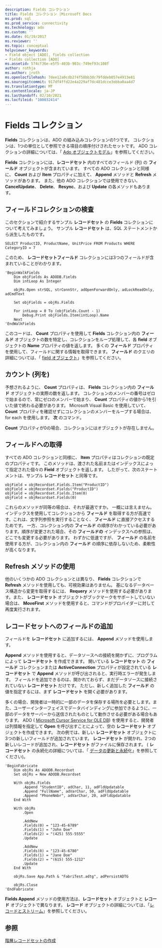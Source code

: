 ```yaml
---
description: Fields コレクション
title: Fields コレクション |Microsoft Docs
ms.prod: sql
ms.prod_service: connectivity
ms.technology: ado
ms.custom: ''
ms.date: 01/19/2017
ms.reviewer: ''
ms.topic: conceptual
helpviewer_keywords:
- Field object [ADO], fields collection
- Fields collection [ADO]
ms.assetid: 574cf36e-e5f5-403b-983c-749ef93c108f
author: rothja
ms.author: jroth
ms.openlocfilehash: 7dee12a0cdb274f58bb3dc79fddeb057e4913e81
ms.sourcegitcommit: 917df4ffd22e4a229af7dc481dcce3ebba0aa4d7
ms.translationtype: MT
ms.contentlocale: ja-JP
ms.lasthandoff: 02/10/2021
ms.locfileid: "100032414"
---
```

# <a name="the-fields-collection"></a>Fields コレクション
**Fields** コレクションは、ADO の組み込みコレクションの1つです。 コレクションは、1つの単位として参照できる項目の順序付けされたセットです。 ADO コレクションの詳細については、「 [Ado オブジェクトモデル](../../../ado/guide/data/ado-objects-and-collections.md)」を参照してください。  
  
 **Fields** コレクションには、**レコードセット** 内のすべてのフィールド (列) の **フィールド** オブジェクトが含まれています。 すべての ADO コレクションと同様に、 **Count** および **Item** プロパティに加えて、 **Append** メソッドと **Refresh** メソッドがあります。 また、他の ADO コレクションでは使用できない、 **CancelUpdate**、 **Delete**、 **Resync**、および **Update** の各メソッドもあります。  
  
## <a name="examining-the-fields-collection"></a>フィールドコレクションの検査  
 このセクションで紹介するサンプル **レコードセット** の **Fields** コレクションについて考えてみましょう。 サンプル **レコードセット** は、SQL ステートメントから派生したものです。  
  
```  
SELECT ProductID, ProductName, UnitPrice FROM Products WHERE CategoryID = 7  
```  
  
 このため、 **レコードセットフィールド** コレクションには3つのフィールドが含まれていることがわかります。  
  
```  
'BeginWalkFields  
    Dim objFields As ADODB.Fields  
    Dim intLoop As Integer  
  
    objRs.Open strSQL, strConnStr, adOpenForwardOnly, adLockReadOnly, adCmdText  
  
    Set objFields = objRs.Fields  
  
    For intLoop = 0 To (objFields.Count - 1)  
        Debug.Print objFields.Item(intLoop).Name  
    Next  
'EndWalkFields  
```  
  
 このコードは、 **Count** プロパティを使用して **Fields** コレクション内の **フィールド** オブジェクトの数を特定し、コレクションをループ処理して、各 **field** オブジェクトの **Name** プロパティの値を返します。 多くの **フィールド** プロパティを使用して、フィールドに関する情報を取得できます。 **フィールド** のクエリの詳細については、「 [field オブジェクト](../../../ado/guide/data/the-field-object.md)」を参照してください。  
  
## <a name="counting-columns"></a>カウント (列を)  
 予想されるように、 **Count** プロパティは、 **Fields** コレクション内の **フィールド** オブジェクトの実際の数を返します。 コレクションのメンバーの番号はゼロで始まるので、常にゼロのメンバーで始まり、 **Count** プロパティの値から1を引いた値で終わる必要があります。 Microsoft Visual Basic を使用していて、 **Count** プロパティを確認せずにコレクションのメンバーをループする場合は、for each を使用します。 **次** のコマンド。  
  
 **Count** プロパティが0の場合、コレクションにはオブジェクトが存在しません。  
  
## <a name="getting-to-the-field"></a>フィールドへの取得  
 すべての ADO コレクションと同様に、 **Item** プロパティはコレクションの既定のプロパティです。 このメソッドは、渡された名前またはインデックスによって指定された個々の **Field** オブジェクトを返します。 したがって、次のステートメントは、サンプル **レコードセット** と同等です。  
  
```  
objField = objRecordset.Fields.Item("ProductID")  
objField = objRecordset.Fields("ProductID")  
objField = objRecordset.Fields.Item(0)  
objField = objRecordset.Fields(0)  
```  
  
 これらのメソッドが同等の場合は、それが最適ですか。 一概には言えません。 インデックスを使用してコレクションから **フィールド** を取得する方が高速です。これは、文字列参照を実行することなく、 **フィールド** に直接アクセスするためです。 一方、コレクション内の **フィールド** の順序がわかっている必要があります。順序が変更された場合、その **フィールドの** インデックスへの参照は、どこでも変更する必要があります。 わずかに低速ですが、 **フィールド** の名前を使用する方が、コレクション内の **フィールド** の順序に依存しないため、柔軟性が高くなります。  
  
## <a name="using-the-refresh-method"></a>Refresh メソッドの使用  
 他のいくつかの ADO コレクションとは異なり、 **Fields** コレクションで **Refresh** メソッドを使用しても、可視効果はありません。 基になるデータベース構造から変更を取得するには、 **Requery** メソッドを使用する必要があります。また、 **レコードセット** オブジェクトがブックマークをサポートしていない場合は、 **MoveFirst** メソッドを使用すると、コマンドがプロバイダーに対して再度実行されます。  
  
## <a name="adding-fields-to-a-recordset"></a>レコードセットへのフィールドの追加  
 フィールドを **レコードセット** に追加するには、 **Append** メソッドを使用します。  
  
 **Append** メソッドを使用すると、データソースへの接続を開かずに、プログラムによって **レコードセット** を作成できます。 開いている **レコードセット** の **フィールド** コレクションまたは **ActiveConnection** プロパティが設定されている **レコードセット** で **Append** メソッドが呼び出されると、実行時エラーが発生します。 フィールドを追加できるのは、開かれておらず、まだデータソースに接続されていない **レコードセット** だけです。 ただし、新しく追加した **フィールド** の値を指定するには、まず **レコードセット** を開く必要があります。  
  
 多くの場合、開発者は一時的に一部のデータを保存する場所を必要とします。また、ユーザーインターフェイスでデータバインディングに参加できるように、一部のデータをサーバーから送信されたものとして動作させる必要がある場合もあります。 ADO ( [Microsoft Cursor Service for OLE DB](../../../ado/guide/appendixes/microsoft-cursor-service-for-ole-db-ado-service-component.md)) を使用すると、開発者は列情報を指定して **Open** を呼び出すことによって、空の **レコードセット** オブジェクトを作成できます。 次の例では、新しい **レコードセット** オブジェクトに3つの新しいフィールドが追加されています。 **レコードセット** が開かれ、2つの新しいレコードが追加され、**レコードセット** がファイルに保存されます。 ( **レコードセット** の永続化の詳細については、「 [データの更新と永続](../../../ado/guide/data/updating-and-persisting-data.md)化」を参照してください)。  
  
```  
'BeginFabricate  
    Dim objRs As ADODB.Recordset  
    Set objRs = New ADODB.Recordset  
  
    With objRs.Fields  
        .Append "StudentID", adChar, 11, adFldUpdatable  
        .Append "FullName", adVarChar, 50, adFldUpdatable  
        .Append "PhoneNmbr", adVarChar, 20, adFldUpdatable  
    End With  
  
    With objRs  
        .Open  
  
        .AddNew  
        .Fields(0) = "123-45-6789"  
        .Fields(1) = "John Doe"  
        .Fields(2) = "(425) 555-5555"  
        .Update  
  
        .AddNew  
        .Fields(0) = "123-45-6780"  
        .Fields(1) = "Jane Doe"  
        .Fields(2) = "(615) 555-1212"  
        .Update  
    End With  
  
    objRs.Save App.Path & "FabriTest.adtg", adPersistADTG  
  
    objRs.Close  
'EndFabricate  
```  
  
 **Fields Append** メソッドの使用方法は、**レコードセット** オブジェクトと **レコード** オブジェクトで異なります。 **レコード** オブジェクトの詳細については、「[レコードとストリーム](../../../ado/guide/data/records-and-streams.md)」を参照してください。  
  
## <a name="see-also"></a>参照  
 [階層レコードセットの作成](../../../ado/guide/data/fabricating-hierarchical-recordsets.md)
